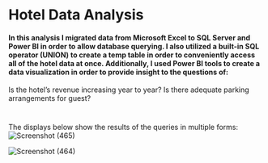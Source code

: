 # Hotel Data Analysis

#### In this analysis I migrated data from Microsoft Excel to SQL Server and Power BI in order to allow database querying. I also utilized a built-in SQL operator (UNION) to create a temp table in order to conveniently access all of the hotel data at once. Additionally, I used Power BI tools to create a data visualization in order to provide insight to the questions of: 
Is the hotel’s revenue increasing year to year?
Is there adequate parking arrangements for guest?

#
The displays below show the results of the queries in multiple forms:
![Screenshot (465)](https://user-images.githubusercontent.com/79879124/236653140-36730c26-7738-4462-9516-3fdec3bf9dd4.png)

![Screenshot (464)](https://user-images.githubusercontent.com/79879124/236653143-46044ac8-ac97-4435-a258-d9f4106ffb98.png)
